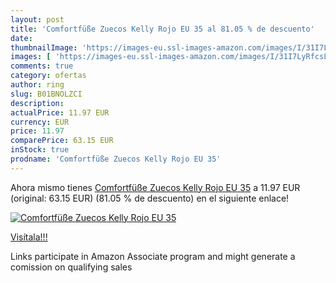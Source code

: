 ```yaml
---
layout: post
title: 'Comfortfüße Zuecos Kelly Rojo EU 35 al 81.05 % de descuento'
date: 
thumbnailImage: 'https://images-eu.ssl-images-amazon.com/images/I/31I7LyRfcsL._SL200_.jpg'
images: [ 'https://images-eu.ssl-images-amazon.com/images/I/31I7LyRfcsL._SL200_.jpg' ]
comments: true
category: ofertas
author: ring
slug: B01BNOLZCI
description:
actualPrice: 11.97 EUR
currency: EUR
price: 11.97
comparePrice: 63.15 EUR
inStock: true
prodname: 'Comfortfüße Zuecos Kelly Rojo EU 35'
---
```


Ahora mismo tienes [Comfortfüße Zuecos Kelly Rojo EU 35](https://www.amazon.es/dp/B01BNOLZCI/?tag=tolees-21) a 11.97 EUR (original: 63.15 EUR) (81.05 %  de descuento) en el siguiente enlace!

[![Comfortfüße Zuecos Kelly Rojo EU 35](https://images-eu.ssl-images-amazon.com/images/I/31I7LyRfcsL._SL200_.jpg)](https://www.amazon.es/dp/B01BNOLZCI/?tag=tolees-21)

[Visítala!!!](https://www.amazon.es/dp/B01BNOLZCI/?tag=tolees-21)

Links participate in Amazon Associate program and might generate a comission on qualifying sales
